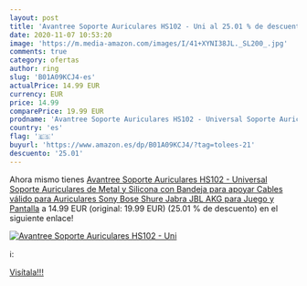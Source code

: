 ```yaml
---
layout: post
title: 'Avantree Soporte Auriculares HS102 - Uni al 25.01 % de descuento'
date: 2020-11-07 10:53:20
image: 'https://m.media-amazon.com/images/I/41+XYNI38JL._SL200_.jpg'
comments: true
category: ofertas
author: ring
slug: 'B01A09KCJ4-es'
actualPrice: 14.99 EUR
currency: EUR
price: 14.99
comparePrice: 19.99 EUR
prodname: 'Avantree Soporte Auriculares HS102 - Universal Soporte Auriculares de Metal y Silicona con Bandeja para apoyar Cables válido para Auriculares Sony  Bose  Shure  Jabra  JBL  AKG  para Juego y Pantalla'
country: 'es'
flag: '🇪🇸'
buyurl: 'https://www.amazon.es/dp/B01A09KCJ4/?tag=tolees-21'
descuento: '25.01'
---
```


Ahora mismo tienes [Avantree Soporte Auriculares HS102 - Universal Soporte Auriculares de Metal y Silicona con Bandeja para apoyar Cables válido para Auriculares Sony  Bose  Shure  Jabra  JBL  AKG  para Juego y Pantalla](https://www.amazon.es/dp/B01A09KCJ4/?tag=tolees-21) a 14.99 EUR (original: 19.99 EUR) (25.01 %  de descuento) en el siguiente enlace!

[![Avantree Soporte Auriculares HS102 - Uni](https://m.media-amazon.com/images/I/41+XYNI38JL._SL200_.jpg)](https://www.amazon.es/dp/B01A09KCJ4/?tag=tolees-21)

ℹ️:


[Visítala!!!](https://www.amazon.es/dp/B01A09KCJ4/?tag=tolees-21)
